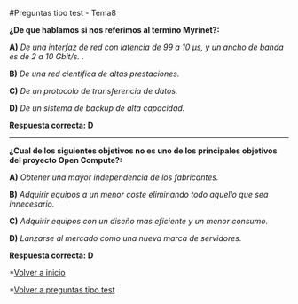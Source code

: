 #Preguntas tipo test - Tema8


**¿De que hablamos si nos referimos al termino Myrinet?:**

**A)** *De una interfaz de red con latencia de 99 a 10 µs, y un ancho de banda es de 2 a 10 Gbit/s. .*


**B)** *De una red científica de altas prestaciones.*


**C)** *De un protocolo de transferencia de datos.*


**D)** *De un sistema de backup de alta capacidad.*


**Respuesta correcta: D**

****

**¿Cual de los siguientes objetivos no es uno de los principales objetivos del proyecto Open Compute?:**

**A)** *Obtener una mayor independencia de los fabricantes.*


**B)** *Adquirir equipos a un menor coste eliminando todo aquello que sea innecesario.*


**C)** *Adquirir equipos con un diseño mas eficiente y un menor consumo.*


**D)** *Lanzarse al mercado como una nueva marca de servidores.*


**Respuesta correcta: D**


*[Volver a inicio](../../../)

*[Volver a preguntas tipo test](../../../Preguntas_Test)
